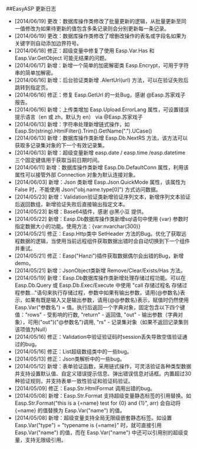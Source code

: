 ##EasyASP 更新日志
- [2014/06/19] 更改：数据库操作类修改了批量更新的逻辑，从批量更新至同一值修改为如果待更新的值包含多条记录则会分别更新每一条记录。
- [2014/06/19] 更改：数据库操作类修改了增删改操作的表名或字段名如果为关键字则自动添加边界符号。
- [2014/06/18] 修正：超级变量中修复了使用 Easp.Var.Has 和 Easp.Var.GetObject 可能无结果的问题。
- [2014/06/17] 新增：新增一个简单的加密解密类 Easp.Encrypt，可用于字符串的简单加解密。
- [2014/06/16] 新增：后台验证类新增 .AlertUrl(url) 方法，可以在验证失败后跳转到指定页。
- [2014/06/16] 修正：修复 Easp.GetUrl 的一处Bug，感谢 @Easp.苏家戏子 报告。
- [2014/06/16] 新增：上传类增加 Easp.Upload.ErrorLang 属性，可设置错误提示语言（en 或 zh，默认为 en） via @Easp.苏家戏子
- [2014/06/13] 新增：字符串处理新增链式操作，如 Easp.Str(string).HtmlFilter().Trim().GetName(".").UCase()
- [2014/06/13] 新增：数据库操作类新增 Easp.Db.NextRS 方法，该方法可以获取多记录集对象的下一个有效记录集。
- [2014/06/13] 新增：超级变量新增 easp.date / easp.time /easp.datetime 三个固定键值用于获取当前日期时间。
- [2014/06/11] 新增：数据库操作类新增 Easp.Db.DefaultConn 属性，利用该属性可以接管外部 Connection 对象为默认连接对象。
- [2014/06/03] 新增：Json 类新增 Easp.Json.QuickMode 属性，该属性为 False 时，不能使用 Json("obj.name.type[0]") 方式访问数据。
- [2014/05/23] 新增：Validation验证类新增验证序列文本，新增序列文本验证后返回数组，新增验证失败后直接输出指定文本。
- [2014/05/23] 新增：Base64插件，感谢 @黑小豆 提供。
- [2014/05/22] 新增：Easp.Db数据库操作类新增sql语句中使用 {var} 参数时指定数据大小的功能。使用方法：{var:nvarchar(300)}
- [2014/05/21] 修正：Easp.Http类中 SetHeader 方法的Bug。优化了获取远程数据的逻辑，当使用当前远程组件获取数据出错时会自动切换到下一个组件并重试。
- [2014/05/21] 修正：Easp("Hanzi")插件获取数据偶尔会出错的Bug，新增demo。
- [2014/05/21] 新增：JsonObject类新增 Remove/Clear/Exists/Has 方法。
- [2014/05/19] 新增：Easp.Db数据库操作类新增处理存储过程功能。可以在Easp.Db.Query 或 Easp.Db.Exec/Execute 中使用 "call 存储过程名 存储过程参数..."语句来执行存储过程，参数中如果有输出参数，请用{@参数名}表示，如果有既是输入又是输出参数，请用{@@参数名}表示，赋值时仍然使用 Easp.Var("参数名") = 值。执行后返回一个字典对象，固定包含以下四个键值："rows" - 受影响的行数, "return" - 返回值, "out" - 输出参数（字典对象），可用("out")("@参数名")调用, "rs" - 记录集对象（如果不返回记录集则该项值为Null）
- [2014/05/16] 修正：Validation中验证验证码时session丢失导致空值验证通过的bug。
- [2014/05/16] 修正：List超级数组类中的一些bug。
- [2014/05/13] 修正：Json类解析中的一些bug。
- [2014/05/12] 新增：表单验证函数，采用链式操作，可灵活验证各种类型数据并支持设置默认值、自定义错误提示信息、弹出错误信息对话框。内置超过30种验证规则，并支持表单一致性验证和验证码验证。
- [2014/05/09] 修正：Easp.Str.HtmlFormat 调用出错的bug。
- [2014/05/08] 新增：Easp.Str.Format 支持超级变量静态标签的引用替换。如 Easp.Str.Format("this is a {=name} test for {0} and {1}", arr) 会自动将 {=name} 的值替换为 Easp.Var("name") 的值。
- [2014/05/08] 新增：超级变量支持全局无限级嵌套静态标签。如设置 Easp.Var("type") = "typename is {=name}" 时，就可直接引用 Easp.Var("name") 的值，而在 Easp.Var("name") 中还可以引用别的超级变量，支持无限级引用。